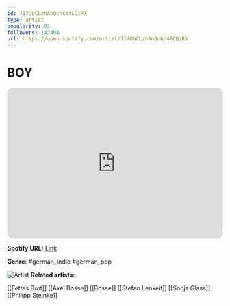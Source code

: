 ```yaml
---
id: 7I7ObCLzhAnOchc4fCQiRX
type: artist
popularity: 53
followers: 142494
url: https://open.spotify.com/artist/7I7ObCLzhAnOchc4fCQiRX
---
```

# BOY

<iframe style="border-radius:12px" src="https://open.spotify.com/embed/artist/7I7ObCLzhAnOchc4fCQiRX" width="100%" height="352" frameBorder="0" allowfullscreen="" allow="autoplay; clipboard-write; encrypted-media; fullscreen; picture-in-picture" loading="lazy"></iframe>

**Spotify URL:** [Link](https://open.spotify.com/artist/7I7ObCLzhAnOchc4fCQiRX)

**Genre:**  #german_indie #german_pop

![Artist](https://i.scdn.co/image/ab6761610000e5eb4b531ba617ca0f1c9f3f1a2c)
**Related artists:**

[[Fettes Brot]]
[[Axel Bosse]]
[[Bosse]]
[[Stefan Lenkeit]]
[[Sonja Glass]]
[[Philipp Steinke]]
